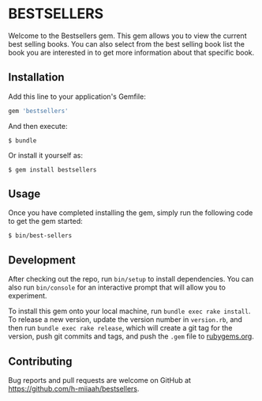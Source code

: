 # BESTSELLERS

Welcome to the Bestsellers gem. This gem allows you to view the current best selling books. You can also select from the best selling book list the book you are interested in to get more information about that specific book.

## Installation

Add this line to your application's Gemfile:

```ruby
gem 'bestsellers'
```

And then execute:

    $ bundle

Or install it yourself as:

    $ gem install bestsellers

## Usage

Once you have completed installing the gem, simply run the following code to get the gem started:

    $ bin/best-sellers

## Development

After checking out the repo, run `bin/setup` to install dependencies. You can also run `bin/console` for an interactive prompt that will allow you to experiment.

To install this gem onto your local machine, run `bundle exec rake install`. To release a new version, update the version number in `version.rb`, and then run `bundle exec rake release`, which will create a git tag for the version, push git commits and tags, and push the `.gem` file to [rubygems.org](https://rubygems.org).

## Contributing

Bug reports and pull requests are welcome on GitHub at https://github.com/h-miiaah/bestsellers.
